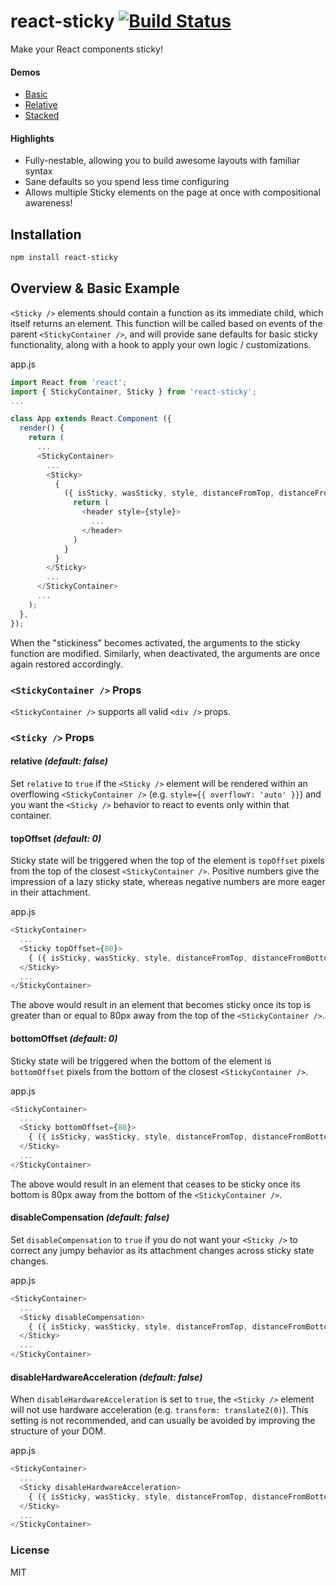 react-sticky [![Build Status](https://travis-ci.org/captivationsoftware/react-sticky.svg?branch=master)](https://travis-ci.org/captivationsoftware/react-sticky)
============

Make your React components sticky!

#### Demos
  - [Basic](http://rawgit.com/captivationsoftware/react-sticky/6.0.0/examples/basic/index.html)
  - [Relative](http://rawgit.com/captivationsoftware/react-sticky/6.0.0/examples/relative/index.html)
  - [Stacked](http://rawgit.com/captivationsoftware/react-sticky/6.0.0/examples/stacked/index.html)

#### Highlights
  - Fully-nestable, allowing you to build awesome layouts with familiar syntax
  - Sane defaults so you spend less time configuring
  - Allows multiple Sticky elements on the page at once with compositional awareness!

## Installation
```sh
npm install react-sticky
```

## Overview & Basic Example
`<Sticky />` elements should contain a function as its immediate child, which itself returns an element.
This function will be called based on events of the parent `<StickyContainer />`, and will provide
sane defaults for basic sticky functionality, along with a hook to apply your own logic / customizations.  

app.js
```js
import React from 'react';
import { StickyContainer, Sticky } from 'react-sticky';
...

class App extends React.Component ({
  render() {
    return (
      ...
      <StickyContainer>
        ...
        <Sticky>
          {
            ({ isSticky, wasSticky, style, distanceFromTop, distanceFromBottom, calculatedHeight }) => {
              return (
                <header style={style}>
                  ...
                </header>
              )
            }
          }
        </Sticky>
        ...
      </StickyContainer>
      ...
    );
  },
});

```

When the "stickiness" becomes activated, the arguments to the sticky function
are modified. Similarly, when deactivated, the arguments are once again restored accordingly.

### `<StickyContainer />` Props
`<StickyContainer />` supports all valid `<div />` props.  

### `<Sticky />` Props

#### relative _(default: false)_
Set `relative` to `true` if the `<Sticky />` element will be rendered within
an overflowing `<StickyContainer />` (e.g. `style={{ overflowY: 'auto' }}`) and you want
the `<Sticky />` behavior to react to events only within that container.

#### topOffset _(default: 0)_
Sticky state will be triggered when the top of the element is `topOffset` pixels from the top of the closest `<StickyContainer />`. Positive numbers give the impression of a lazy sticky state, whereas negative numbers are more eager in their attachment.

app.js
```js
<StickyContainer>
  ...
  <Sticky topOffset={80}>
    { ({ isSticky, wasSticky, style, distanceFromTop, distanceFromBottom, calculatedHeight }) => (...) }
  </Sticky>
  ...
</StickyContainer>
```

The above would result in an element that becomes sticky once its top is greater than or equal to 80px away from the top of the `<StickyContainer />`.

#### bottomOffset _(default: 0)_
Sticky state will be triggered when the bottom of the element is `bottomOffset` pixels from the bottom of the closest `<StickyContainer />`.

app.js
```js
<StickyContainer>
  ...
  <Sticky bottomOffset={80}>
    { ({ isSticky, wasSticky, style, distanceFromTop, distanceFromBottom, calculatedHeight }) => (...) }
  </Sticky>
  ...
</StickyContainer>
```

The above would result in an element that ceases to be sticky once its bottom is 80px away from the bottom of the `<StickyContainer />`.

#### disableCompensation _(default: false)_
Set `disableCompensation` to `true` if you do not want your `<Sticky />` to correct any
jumpy behavior as its attachment changes across sticky state changes.

app.js
```js
<StickyContainer>
  ...
  <Sticky disableCompensation>
    { ({ isSticky, wasSticky, style, distanceFromTop, distanceFromBottom, calculatedHeight }) => (...) }
  </Sticky>
  ...
</StickyContainer>
```


#### disableHardwareAcceleration _(default: false)_
When `disableHardwareAcceleration` is set to `true`, the `<Sticky />` element will not use hardware acceleration (e.g. `transform: translateZ(0)`). This setting is not recommended, and can usually be
avoided by improving the structure of your DOM.

app.js
```js
<StickyContainer>
  ...
  <Sticky disableHardwareAcceleration>
    { ({ isSticky, wasSticky, style, distanceFromTop, distanceFromBottom, calculatedHeight }) => (...) }
  </Sticky>
  ...
</StickyContainer>
```

### License
MIT

